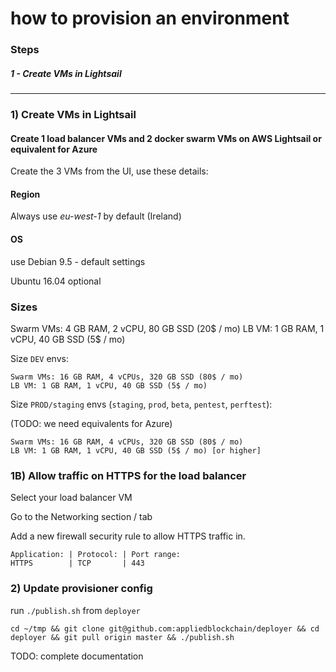 # how to provision an environment

### Steps

##### 1 - Create VMs in Lightsail


---

### 1)  Create VMs in Lightsail

#### Create 1 load balancer VMs and 2 docker swarm VMs on AWS Lightsail or equivalent for Azure

Create the 3 VMs from the UI, use these details:

#### Region

Always use *eu-west-1* by default (Ireland)

#### OS

use Debian 9.5 - default settings

Ubuntu 16.04 optional

### Sizes

Swarm VMs: 4 GB RAM, 2 vCPU, 80 GB SSD (20$ / mo)
LB VM: 1 GB RAM, 1 vCPU, 40 GB SSD (5$ / mo)

Size `DEV` envs:

    Swarm VMs: 16 GB RAM, 4 vCPUs, 320 GB SSD (80$ / mo)
    LB VM: 1 GB RAM, 1 vCPU, 40 GB SSD (5$ / mo)

Size `PROD/staging` envs (`staging`, `prod`, `beta`, `pentest`, `perftest`):

(TODO: we need equivalents for Azure)

    Swarm VMs: 16 GB RAM, 4 vCPUs, 320 GB SSD (80$ / mo)
    LB VM: 1 GB RAM, 1 vCPU, 40 GB SSD (5$ / mo) [or higher]


### 1B) Allow traffic on HTTPS for the load balancer

Select your load balancer VM

Go to the Networking section / tab

Add a new firewall security rule to allow HTTPS traffic in.

```
Application: | Protocol: | Port range:
HTTPS        | TCP       | 443
```

### 2) Update provisioner config

run `./publish.sh` from  `deployer`

```
cd ~/tmp && git clone git@github.com:appliedblockchain/deployer && cd deployer && git pull origin master && ./publish.sh
```


TODO: complete documentation
